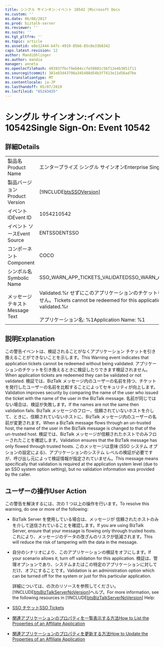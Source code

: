 ```yaml
---
title: シングル サインオン:イベント 10542 |Microsoft Docs
ms.custom: ''
ms.date: 06/08/2017
ms.prod: biztalk-server
ms.reviewer: ''
ms.suite: ''
ms.tgt_pltfrm: ''
ms.topic: article
ms.assetid: e8e12444-b47c-4919-85b6-85c8e33b8342
caps.latest.revision: 12
author: MandiOhlinger
ms.author: mandia
manager: anneta
ms.openlocfilehash: 493937fbcf9eb04ccfe59881c56f12e4b3851f11
ms.sourcegitcommit: 381e83d43796a345488d54b3f7413e11d56ad7be
ms.translationtype: MT
ms.contentlocale: ja-JP
ms.lasthandoff: 05/07/2019
ms.locfileid: "65243435"
---
```

# <a name="single-sign-on-event-10542"></a><span data-ttu-id="21a03-102">シングル サインオン:イベント 10542</span><span class="sxs-lookup"><span data-stu-id="21a03-102">Single Sign-On: Event 10542</span></span>
## <a name="details"></a><span data-ttu-id="21a03-103">詳細</span><span class="sxs-lookup"><span data-stu-id="21a03-103">Details</span></span>  

|                 |                                                                                                             |
|-----------------|-------------------------------------------------------------------------------------------------------------|
|  <span data-ttu-id="21a03-104">製品名</span><span class="sxs-lookup"><span data-stu-id="21a03-104">Product Name</span></span>   |                                          <span data-ttu-id="21a03-105">エンタープライズ シングル サインオン</span><span class="sxs-lookup"><span data-stu-id="21a03-105">Enterprise Single Sign-On</span></span>                                          |
| <span data-ttu-id="21a03-106">製品バージョン</span><span class="sxs-lookup"><span data-stu-id="21a03-106">Product Version</span></span> |                         [!INCLUDE[btsSSOVersion](../includes/btsssoversion-md.md)]                          |
|    <span data-ttu-id="21a03-107">イベント ID</span><span class="sxs-lookup"><span data-stu-id="21a03-107">Event ID</span></span>     |                                                    <span data-ttu-id="21a03-108">10542</span><span class="sxs-lookup"><span data-stu-id="21a03-108">10542</span></span>                                                    |
|  <span data-ttu-id="21a03-109">イベント ソース</span><span class="sxs-lookup"><span data-stu-id="21a03-109">Event Source</span></span>   |                                                   <span data-ttu-id="21a03-110">ENTSSO</span><span class="sxs-lookup"><span data-stu-id="21a03-110">ENTSSO</span></span>                                                    |
|    <span data-ttu-id="21a03-111">コンポーネント</span><span class="sxs-lookup"><span data-stu-id="21a03-111">Component</span></span>    |                                                     <span data-ttu-id="21a03-112">CO</span><span class="sxs-lookup"><span data-stu-id="21a03-112">CO</span></span>                                                      |
|  <span data-ttu-id="21a03-113">シンボル名</span><span class="sxs-lookup"><span data-stu-id="21a03-113">Symbolic Name</span></span>  |                                       <span data-ttu-id="21a03-114">SSO_WARN_APP_TICKETS_VALIDATED</span><span class="sxs-lookup"><span data-stu-id="21a03-114">SSO_WARN_APP_TICKETS_VALIDATED</span></span>                                        |
|  <span data-ttu-id="21a03-115">メッセージ テキスト</span><span class="sxs-lookup"><span data-stu-id="21a03-115">Message Text</span></span>   | <span data-ttu-id="21a03-116">Validated.%r せずにこのアプリケーションのチケットを引き換えることはできません。</span><span class="sxs-lookup"><span data-stu-id="21a03-116">Tickets cannot be redeemed for this application without being validated.%r</span></span><br /><br /> <span data-ttu-id="21a03-117">アプリケーション名: %1</span><span class="sxs-lookup"><span data-stu-id="21a03-117">Application Name: %1</span></span> |

## <a name="explanation"></a><span data-ttu-id="21a03-118">説明</span><span class="sxs-lookup"><span data-stu-id="21a03-118">Explanation</span></span>  
 <span data-ttu-id="21a03-119">この警告イベントは、検証されることがなくアプリケーション チケットを引き換えることができないことを示します。</span><span class="sxs-lookup"><span data-stu-id="21a03-119">This Warning event indicates that application tickets cannot be redeemed without being validated.</span></span> <span data-ttu-id="21a03-120">アプリケーションのチケットを引き換えるときに検証したりできます検証されません。</span><span class="sxs-lookup"><span data-stu-id="21a03-120">When application tickets are redeemed they can be validated or not validated.</span></span> <span data-ttu-id="21a03-121">検証では、BizTalk メッセージ内のユーザーの名前を持つ、チケットを発行したユーザーの名前を比較することによってセキュリティが向上します。</span><span class="sxs-lookup"><span data-stu-id="21a03-121">Validation improves security by comparing the name of the user who issued the ticket with the name of the user in the BizTalk message.</span></span> <span data-ttu-id="21a03-122">名前が同じではない場合は、検証が失敗します。</span><span class="sxs-lookup"><span data-stu-id="21a03-122">If the names are not the same then validation fails.</span></span> <span data-ttu-id="21a03-123">BizTalk メッセージのフロー、信頼されていないホストを介して、ときに、信頼されていないホストに、BizTalk メッセージ内のユーザーの名前が変更されます。</span><span class="sxs-lookup"><span data-stu-id="21a03-123">When a BizTalk message flows through an un-trusted host, the name of the user in the BizTalk message is changed to that of the un-trusted host.</span></span> <span data-ttu-id="21a03-124">検証では、BizTalk メッセージが信頼されたホストでのみフローされたことを確認します。</span><span class="sxs-lookup"><span data-stu-id="21a03-124">Validation ensures that the BizTalk message has only flowed through trusted hosts.</span></span> <span data-ttu-id="21a03-125">このメッセージは意味 (SSO システム オプションの設定による)、アプリケーションのシステム レベルの検証が必要ですが、呼び出し元によって検証情報が指定されていません。</span><span class="sxs-lookup"><span data-stu-id="21a03-125">This message means specifically that validation is required at the application system level (due to an SSO system option setting), but no validation information was provided by the caller.</span></span>  

## <a name="user-action"></a><span data-ttu-id="21a03-126">ユーザーの操作</span><span class="sxs-lookup"><span data-stu-id="21a03-126">User Action</span></span>  
 <span data-ttu-id="21a03-127">この警告を解決するには、次の 1 つ以上の操作を行います。</span><span class="sxs-lookup"><span data-stu-id="21a03-127">To resolve this warning, do one or more of the following:</span></span>  

- <span data-ttu-id="21a03-128">BizTalk Server を使用している場合は、メッセージが 信頼されたホストのみを介して送信されていることを確認します。</span><span class="sxs-lookup"><span data-stu-id="21a03-128">If you are using BizTalk Server, ensure that your message is flowing only through trusted hosts.</span></span> <span data-ttu-id="21a03-129">これにより、メッセージのデータの改ざんのリスクが低減されます。</span><span class="sxs-lookup"><span data-stu-id="21a03-129">This will reduce the risk of tampering with the data in the message.</span></span>  

- <span data-ttu-id="21a03-130">自分のシナリオにより、このアプリケーションの検証をオフにします。</span><span class="sxs-lookup"><span data-stu-id="21a03-130">If your scenario allows it, turn off validation for this application.</span></span> <span data-ttu-id="21a03-131">検証は、管理オプションであり、システムまたはこの特定のアプリケーションに対してだけ、オフにすることです。</span><span class="sxs-lookup"><span data-stu-id="21a03-131">Validation is an administration option which can be turned off for the system or just for this particular application.</span></span>  

  <span data-ttu-id="21a03-132">詳細については、の次のリソースを参照してください。[!INCLUDE[btsBizTalkServerNoVersion](../includes/btsbiztalkservernoversion-md.md)]ヘルプ。</span><span class="sxs-lookup"><span data-stu-id="21a03-132">For more information, see the following resources in [!INCLUDE[btsBizTalkServerNoVersion](../includes/btsbiztalkservernoversion-md.md)] Help:</span></span>  

- [<span data-ttu-id="21a03-133">SSO チケット</span><span class="sxs-lookup"><span data-stu-id="21a03-133">SSO Tickets</span></span>](../core/sso-tickets.md)  

- [<span data-ttu-id="21a03-134">関連アプリケーションのプロパティを一覧表示する方法</span><span class="sxs-lookup"><span data-stu-id="21a03-134">How to List the Properties of an Affiliate Application</span></span>](../core/how-to-list-the-properties-of-an-affiliate-application.md)  

- [<span data-ttu-id="21a03-135">関連アプリケーションのプロパティを更新する方法</span><span class="sxs-lookup"><span data-stu-id="21a03-135">How to Update the Properties of an Affiliate Application</span></span>](../core/how-to-update-the-properties-of-an-affiliate-application.md)
